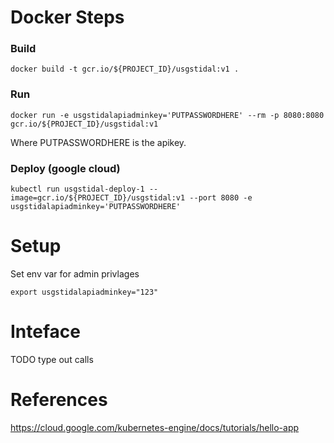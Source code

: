 


# Docker Steps

### Build
```
docker build -t gcr.io/${PROJECT_ID}/usgstidal:v1 .
```
### Run


```
docker run -e usgstidalapiadminkey='PUTPASSWORDHERE' --rm -p 8080:8080 gcr.io/${PROJECT_ID}/usgstidal:v1
```
Where PUTPASSWORDHERE is the apikey.

### Deploy (google cloud)

```
kubectl run usgstidal-deploy-1 --image=gcr.io/${PROJECT_ID}/usgstidal:v1 --port 8080 -e usgstidalapiadminkey='PUTPASSWORDHERE'
```


# Setup

Set env var for admin privlages

```
export usgstidalapiadminkey="123"
```


# Inteface

TODO type out calls


# References

https://cloud.google.com/kubernetes-engine/docs/tutorials/hello-app